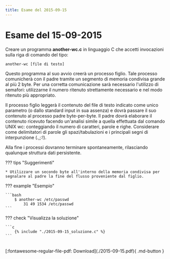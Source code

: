 ```yaml
---
title: Esame del 2015-09-15
---
```

# Esame del 15-09-2015

Creare un programma __another-wc.c__ in linguaggio C che accetti invocazioni sulla riga di
comando del tipo:

    another-wc [file di testo]

Questo programma al suo avvio creerà un processo figlio. Tale processo comunicherà
con il padre tramite un segmento di memoria condivisa grande al più 2 byte. Per una
corretta comunicazione sarà necessario l'utilizzo di semafori: utilizzarne il numero
ritenuto strettamente necessario e nel modo ritenuto più appropriato.

Il processo figlio leggerà il contenuto del file di testo indicato come unico parametro (o
dallo standard input in sua assenza) e dovrà passare il suo contenuto al processo padre
byte-per-byte.
Il padre dovrà elaborare il contenuto ricevuto facendo un'analisi simile a quella
effettuata dal comando UNIX wc: conteggiando il numero di caratteri, parole e righe.
Considerare come delimitatori di parole gli spazi/tabulazioni e i principali segni di
interpunzione (.,;:!).

Alla fine i processi dovranno terminare spontaneamente, rilasciando qualunque struttura
dati persistente.

??? tips "Suggerimenti"

    * Utilizzare un secondo byte all'interno della memoria condivisa per
    segnalare al padre la fine del flusso proveniente dal figlio.

??? example "Esempio"

    ```bash
        $ another-wc /etc/passwd
            31 49 1534 /etc/passwd
    ```

??? check "Visualizza la soluzione"

    ```c
        {% include "./2015-09-15_soluzione.c" %}
    ```

<br>
[:fontawesome-regular-file-pdf: Download](./2015-09-15.pdf){ .md-button }
